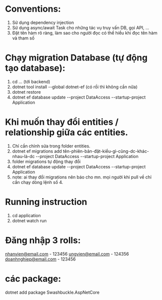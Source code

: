# Conventions: 
1. Sử dụng dependency injection
2. Sử dụng async/await Task cho những tác vụ truy vấn DB, gọi API, ...
4. Đặt tên hàm rõ ràng, làm sao cho người đọc có thể hiểu khi đọc tên hàm và tham số

# Chạy migration Database (tự động tạo database):
1. cd ... (tới backend)
2. dotnet tool install --global dotnet-ef (có rồi thì không cần nữa)
3. dotnet restore
4. dotnet ef database update --project DataAccess --startup-project Application

# Khi muốn thay đổi entities / relationship giữa các entities. 
1. Chỉ cần chỉnh sửa trong folder entities.
2. dotnet ef migrations add tên-phiên-bản-đặt-kiểu-gì-cũng-dc-khác-nhau-là-dc --project DataAccess --startup-project Application
3. folder migrations tự động thay đổi
4. dotnet ef database update --project DataAccess --startup-project Application
5. note: ai thay đổi migrations nên báo cho mn. mọi người khi pull về chỉ cần chạy dòng lệnh số 4.


# Running instruction
1. cd application
1. dotnet watch run

# Đăng nhập 3 rolls:
nhanvien@email.com - 123456
ungvien@email.com - 124356
doanhnghiep@email.com - 123456

# các package:
dotnet add package Swashbuckle.AspNetCore

